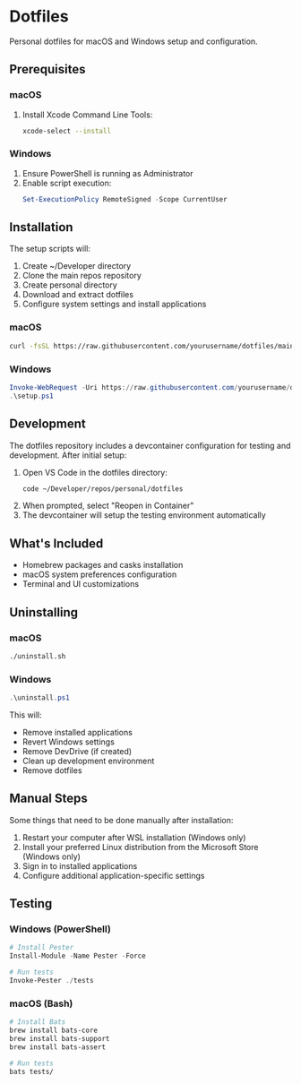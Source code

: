 # Dotfiles

Personal dotfiles for macOS and Windows setup and configuration.

## Prerequisites

### macOS
1. Install Xcode Command Line Tools:
    ```bash
    xcode-select --install
    ```

### Windows
1. Ensure PowerShell is running as Administrator
2. Enable script execution:
    ```powershell
    Set-ExecutionPolicy RemoteSigned -Scope CurrentUser
    ```

## Installation

The setup scripts will:
1. Create ~/Developer directory
2. Clone the main repos repository
3. Create personal directory
4. Download and extract dotfiles
5. Configure system settings and install applications

### macOS

```bash
curl -fsSL https://raw.githubusercontent.com/yourusername/dotfiles/main/setup.sh | bash
```

### Windows

```powershell
Invoke-WebRequest -Uri https://raw.githubusercontent.com/yourusername/dotfiles/main/setup.ps1 -OutFile setup.ps1
.\setup.ps1
```

## Development

The dotfiles repository includes a devcontainer configuration for testing and development. After initial setup:

1. Open VS Code in the dotfiles directory:
    ```bash
    code ~/Developer/repos/personal/dotfiles
    ```
2. When prompted, select "Reopen in Container"
3. The devcontainer will setup the testing environment automatically

## What's Included

- Homebrew packages and casks installation
- macOS system preferences configuration
- Terminal and UI customizations

## Uninstalling

### macOS

```bash
./uninstall.sh
```

### Windows

```powershell
.\uninstall.ps1
```

This will:

- Remove installed applications
- Revert Windows settings
- Remove DevDrive (if created)
- Clean up development environment
- Remove dotfiles

## Manual Steps

Some things that need to be done manually after installation:

1. Restart your computer after WSL installation (Windows only)
2. Install your preferred Linux distribution from the Microsoft Store (Windows only)
3. Sign in to installed applications
4. Configure additional application-specific settings

## Testing

### Windows (PowerShell)
```powershell
# Install Pester
Install-Module -Name Pester -Force

# Run tests
Invoke-Pester ./tests
```

### macOS (Bash)
```bash
# Install Bats
brew install bats-core
brew install bats-support
brew install bats-assert

# Run tests
bats tests/
```
